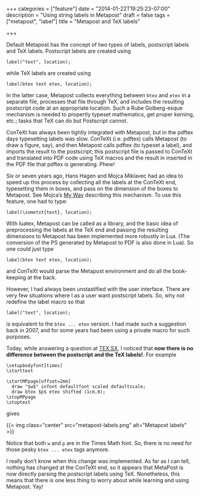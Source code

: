 +++
categories = ["feature"]
date = "2014-01-22T19:25:23-07:00"
description = "Using string labels in Metapost"
draft = false
tags = ["metapost", "label"]
title = "Metapost and TeX labels"

+++

Default Metapost has the concept of two types of labels, postscript labels and
TeX labels. Postscript labels are created using

<!--
label("text", location);
-->

<pre><code><span class="Macro">label</span>(<span class="String">&quot;text&quot;</span>, location);
</code></pre>

while TeX labels are created using

<!-- 
label(btex text etex, location);
-->
<pre><code><span class="Macro">label</span>(<span class="Statement">btex</span><span class="String"> text </span><span class="Statement">etex</span>, location);
</code></pre>

In the latter case,  Metapost collects everything between `btex` and `etex` in a
separate file, processes that file through TeX, and includes the resulting
postscript code at an appropriate location. Such a Rube Golberg-esque mechanism is
needed to propertly typeset mathematics, get proper kerning, etc.; tasks that
TeX can do but Postscript cannot.

ConTeXt has always been tightly integrated with Metapost, but in the pdftex
days typesetting labels was slow. ConTeXt (i.e. pdftex) calls Metapost (to
draw a figure, say), and then Metapost calls pdftex (to typeset a label), and
imports the result to the postscript; this postscript file is passed to
ConTeXt and translated into PDF code using TeX macros and the result in
inserted in the PDF file that pdftex is generating. Phew!

Six or seven years ago, Hans Hagen and Mojca Miklavec had an idea to speed up
this process by collecting all the labels at the ConTeXt end, typesetting them
in boxes, and pass on the dimension of the boxes to Metapost. See Mojca’s [My
Way] describing this mechanism. To use this feature, one had to type:

<!--
label(\sometxt{text}, location);
-->

<pre><code><span class="Macro">label</span>(<span class="Keyword">\sometxt</span>{<span class="Statement">text</span>}, location);
</code></pre>

[My Way]: http://dl.contextgarden.net/myway/sometxt.pdf

With luatex, Metapost can be called as a library, and the basic idea of preprocessing the labels at the TeX end and passing the resulting dimensions to Metapost has been implemented more robustly in Lua. (The conversion of the PS generated by Metapost to PDF is also done in Lua). So one could just type

<!--
label(btex text etex, location);
-->
<pre><code><span class="Macro">label</span>(<span class="Statement">btex</span><span class="String"> text </span><span class="Statement">etex</span>, location);
</code></pre>

and ConTeXt would parse the Metapost environment and do all the book-keeping at the back.

However, I had always been unstastified with the user interface. There are
very few situations where I as a user want postscript labels. So, why not
redefine the label macro so that

<!--
label("text", location);
-->

<pre><code><span class="Macro">label</span>(<span class="String">&quot;text&quot;</span>, location);
</code></pre>

is equivalent to the `btex ... etex` version. I had made such a suggestion
back in 2007, and for some years had been using a private macro for such
purposes.

Today, while answering a question at [TEX.SX], I noticed that **now there is no
difference between the postscript and the TeX labels!**. For example

[TEX.SX]: http://tex.stackexchange.com/

<!--
\setupbodyfont[times]
\starttext
 
\startMPpage[offset=2mm]
  draw "$w$" infont defaultfont scaled defaultscale;
  draw btex $p$ etex shifted (1cm,0);
\stopMPpage
\stoptext
-->

<pre><code><span class="Identifier">\setupbodyfont</span><span class="Delimiter">[</span><span class="Type">times</span><span class="Delimiter">]</span>
<span class="PreProc">\starttext</span>

<span class="Identifier">\startMPpage</span>[offset=<span class="Number">2</span><span class="Number">mm</span>]
  <span class="Macro">draw</span> <span class="String">&quot;$w$&quot;</span> <span class="Identifier">infont</span> <span class="Macro">defaultfont</span> <span class="Statement">scaled</span> <span class="Macro">defaultscale</span>;
  <span class="Macro">draw</span> <span class="Statement">btex</span><span class="String"> $p$ </span>etex <span class="Statement">shifted</span> (<span class="Number">1</span><span class="Number">cm</span>,<span class="Number">0</span>);
<span class="Identifier">\stopMPpage</span>
<span class="PreProc">\stoptext</span>
</code></pre>

gives

{{< img class="center" src="metapost-labels.png" alt="Metapost labels" >}}

Notice that both `w` and `p` are in the Times Math font. So, there is no need for
those pesky `btex ... etex` tags anymore.

I really don’t know when this change was implemented. As far as I can tell,
nothing has changed at the ConTeXt end, so it appears that MetaPost is now
directly parsing the postscript labels using TeX. Nonetheless, this means that
there is one less thing to worry about while learning and using Metapost. Yay!

